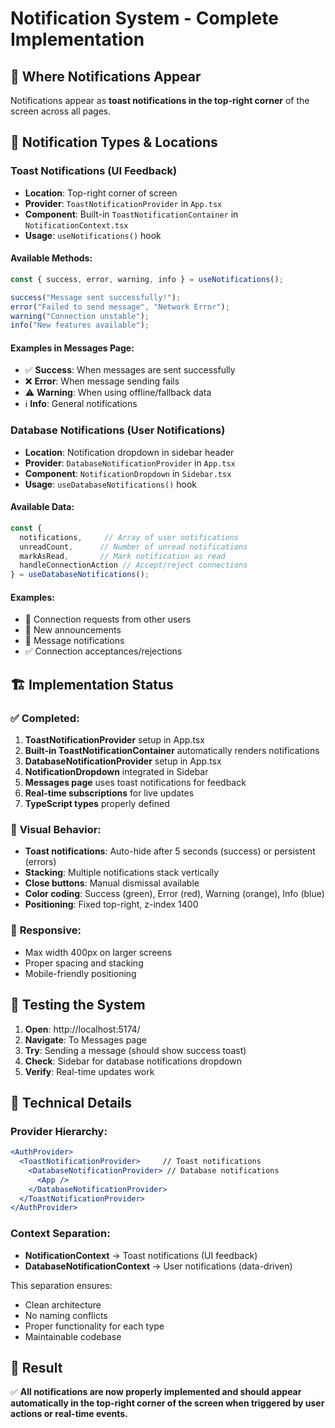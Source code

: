 # Notification System - Complete Implementation

## 📍 **Where Notifications Appear**

Notifications appear as **toast notifications in the top-right corner** of the screen across all pages.

## 🎯 **Notification Types & Locations**

### **Toast Notifications (UI Feedback)**
- **Location**: Top-right corner of screen
- **Provider**: `ToastNotificationProvider` in `App.tsx`
- **Component**: Built-in `ToastNotificationContainer` in `NotificationContext.tsx`
- **Usage**: `useNotifications()` hook

#### **Available Methods:**
```typescript
const { success, error, warning, info } = useNotifications();

success("Message sent successfully!");
error("Failed to send message", "Network Error");
warning("Connection unstable");
info("New features available");
```

#### **Examples in Messages Page:**
- ✅ **Success**: When messages are sent successfully
- ❌ **Error**: When message sending fails  
- ⚠️ **Warning**: When using offline/fallback data
- ℹ️ **Info**: General notifications

### **Database Notifications (User Notifications)**
- **Location**: Notification dropdown in sidebar header
- **Provider**: `DatabaseNotificationProvider` in `App.tsx`
- **Component**: `NotificationDropdown` in `Sidebar.tsx`
- **Usage**: `useDatabaseNotifications()` hook

#### **Available Data:**
```typescript
const { 
  notifications,     // Array of user notifications
  unreadCount,      // Number of unread notifications
  markAsRead,       // Mark notification as read
  handleConnectionAction // Accept/reject connections
} = useDatabaseNotifications();
```

#### **Examples:**
- 🔔 Connection requests from other users
- 📢 New announcements
- 💬 Message notifications
- ✅ Connection acceptances/rejections

## 🏗️ **Implementation Status**

### ✅ **Completed:**
1. **ToastNotificationProvider** setup in App.tsx
2. **Built-in ToastNotificationContainer** automatically renders notifications
3. **DatabaseNotificationProvider** setup in App.tsx  
4. **NotificationDropdown** integrated in Sidebar
5. **Messages page** uses toast notifications for feedback
6. **Real-time subscriptions** for live updates
7. **TypeScript types** properly defined

### 🎨 **Visual Behavior:**
- **Toast notifications**: Auto-hide after 5 seconds (success) or persistent (errors)
- **Stacking**: Multiple notifications stack vertically
- **Close buttons**: Manual dismissal available
- **Color coding**: Success (green), Error (red), Warning (orange), Info (blue)
- **Positioning**: Fixed top-right, z-index 1400

### 📱 **Responsive:**
- Max width 400px on larger screens
- Proper spacing and stacking
- Mobile-friendly positioning

## 🧪 **Testing the System**

1. **Open**: http://localhost:5174/
2. **Navigate**: To Messages page
3. **Try**: Sending a message (should show success toast)
4. **Check**: Sidebar for database notifications dropdown
5. **Verify**: Real-time updates work

## 🔧 **Technical Details**

### **Provider Hierarchy:**
```jsx
<AuthProvider>
  <ToastNotificationProvider>     // Toast notifications
    <DatabaseNotificationProvider> // Database notifications
      <App />
    </DatabaseNotificationProvider>
  </ToastNotificationProvider>
</AuthProvider>
```

### **Context Separation:**
- **NotificationContext** → Toast notifications (UI feedback)
- **DatabaseNotificationContext** → User notifications (data-driven)

This separation ensures:
- Clean architecture
- No naming conflicts
- Proper functionality for each type
- Maintainable codebase

## 🎯 **Result**

✅ **All notifications are now properly implemented and should appear automatically in the top-right corner of the screen when triggered by user actions or real-time events.**
